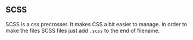 ## SCSS
SCSS is a css precrosser. It makes CSS a bit easier to manage. In order to make the files SCSS files just add `.scss` to the end of filename.